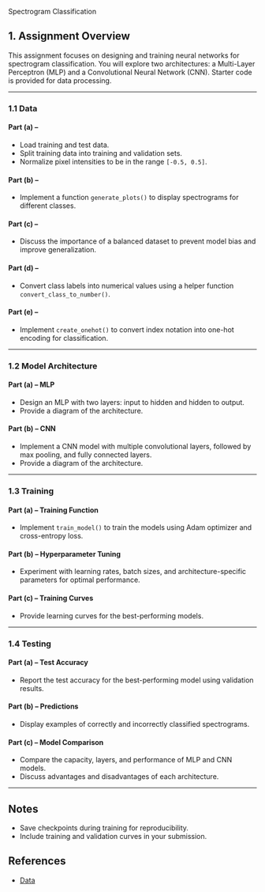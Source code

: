 Spectrogram Classification

## 1. Assignment Overview
This assignment focuses on designing and training neural networks for spectrogram classification. You will explore two architectures: a Multi-Layer Perceptron (MLP) and a Convolutional Neural Network (CNN). Starter code is provided for data processing.

---

### 1.1 Data 

#### Part (a) – 
- Load training and test data.
- Split training data into training and validation sets.
- Normalize pixel intensities to be in the range `[-0.5, 0.5]`.

#### Part (b) – 
- Implement a function `generate_plots()` to display spectrograms for different classes.

#### Part (c) – 
- Discuss the importance of a balanced dataset to prevent model bias and improve generalization.

#### Part (d) – 
- Convert class labels into numerical values using a helper function `convert_class_to_number()`.

#### Part (e) – 
- Implement `create_onehot()` to convert index notation into one-hot encoding for classification.

---

### 1.2 Model Architecture

#### Part (a) – MLP 
- Design an MLP with two layers: input to hidden and hidden to output.
- Provide a diagram of the architecture.

#### Part (b) – CNN 
- Implement a CNN model with multiple convolutional layers, followed by max pooling, and fully connected layers.
- Provide a diagram of the architecture.

---

### 1.3 Training 

#### Part (a) – Training Function 
- Implement `train_model()` to train the models using Adam optimizer and cross-entropy loss.

#### Part (b) – Hyperparameter Tuning 
- Experiment with learning rates, batch sizes, and architecture-specific parameters for optimal performance.

#### Part (c) – Training Curves 
- Provide learning curves for the best-performing models.

---

### 1.4 Testing

#### Part (a) – Test Accuracy 
- Report the test accuracy for the best-performing model using validation results.

#### Part (b) – Predictions
- Display examples of correctly and incorrectly classified spectrograms.

#### Part (c) – Model Comparison
- Compare the capacity, layers, and performance of MLP and CNN models.
- Discuss advantages and disadvantages of each architecture.

---

## Notes
- Save checkpoints during training for reproducibility.
- Include training and validation curves in your submission.

## References
- [Data](https://drive.google.com/file/d/1VJ8xHKqd_aFrSwZRMyTpOnsIwnWqAfkh/view)
